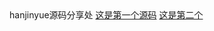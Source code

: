 <html>
  <titile>hanjinyue源码分享处
    <body>
      <a href="https://shequ.codemao.cn/community/311546">这是第一个源码</a>
      <a href="https://shequ.codemao.cn/wiki/forum/311537">这是第二个</a>
      </body>
